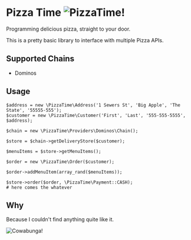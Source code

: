 Pizza Time ![PizzaTime!](http://i.imgur.com/OG7pgRg.gif)
========================================================

Programming delicious pizza, straight to your door.

This is a pretty basic library to interface with multiple Pizza APIs.

## Supported Chains

* Dominos

## Usage

    $address = new \PizzaTime\Address('1 Sewers St', 'Big Apple', 'The State', '55555-555');
    $customer = new \PizzaTime\Customer('First', 'Last', '555-555-5555', $address);

    $chain = new \PizzaTime\Providers\Dominos\Chain();

    $store = $chain->getDeliveryStore($customer);

    $menuItems = $store->getMenuItems();

    $order = new \PizzaTime\Order($customer);

    $order->addMenuItem(array_rand($menuItems));

    $store->order($order, \PizzaTime\Payment::CASH);
    # here comes the whatever


## Why

Because I couldn't find anything quite like it.

![Cowabunga!](http://i.imgur.com/kEuhjYY.gif)
